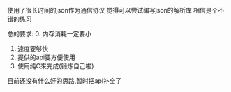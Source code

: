 
使用了很长时间的json作为通信协议
觉得可以尝试编写json的解析库
相信是个不错的练习

总的要求:
0. 内存消耗一定要小
1. 速度要够快
2. 提供的api要方便使用
3. 使用纯C來完成(锻炼自己啦)

目前还没有什么好的思路,暂时把api补全了
